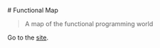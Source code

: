 # Functional Map

> A map of the functional programming world

Go to the [site](https://serras.github.io/functional-map/).